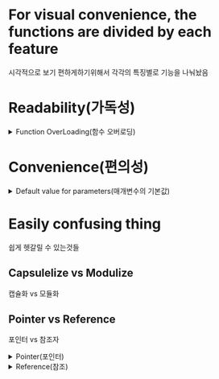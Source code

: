 # For visual convenience, the functions are divided by each feature
시각적으로 보기 편하게하기위해서 각각의 특징별로 기능을 나눠놨음


# Readability(가독성)
<details>
<summary>Function OverLoading(함수 오버로딩)</summary>
  
### Unless fuction name is same If declaration form of parameters is different it is declaration of other function. Cause factor which thorough function called we can divide fuction
함수 호출 시 전달되는 인자를통해서 호출하고자 하는 함수의 구분이 가능하기 때문에 함수명이 같더라도 매개변수의 선언형태(인자의 개수 차이, 자료형 차이등)가 다르면 다른 함수로 정의

### Summary(요약)
함수 하나에 다양한 타입의 인자를 받을수 있게해서 가독성을 올림

### Purpose(용도)
다형성과 사용자 편의를 제공하기 위한 용도
</details>

# Convenience(편의성)
<details>
<summary>Default value for parameters(매개변수의 기본값)</summary>
  
### To specify the value of a parameter in advance
매개변수의 값을 미리 지정하는 것

#### Purpose(용도)
코드 작성의 편의성을 높이기위한 용도
</details>


# Easily confusing thing
쉽게 헷갈릴 수 있는것들

## Capsulelize vs Modulize
캡슐화 vs 모듈화

## Pointer vs Reference
포인터 vs 참조자

<details>
<summary>Pointer(포인터)</summary>
최초 생성된 후에 다른 주소를 가르킬수 있다(새 메모리주소, 새액터, 새컴포넌트 등등)
null값을 나타낼 수 있다.

예시
*AcotrPtr contents에 접근할때
ActorPtr address에 접근할때
ActorPtr = &Actor address변경 할때
*ActorPtr = Actor value를 변경할때

Ex Code)
float Damage = 0;
	float* DamagePtr = &Damage;
	*DamagePtr = 5.5;
	UE_LOG(LogTemp, Display, TEXT("Damage: %f, DamagePtr: %f"),Damage, *DamagePtr);
</details>

<details>
<summary>Reference(참조)</summary>
  
최초 생성해서 한번'만' 가르킬수 있다.
null값을 나타낼 수 없다(안정성이 있다)
예시
ActorRef contents에 접근할때
&ActorRef address에 접근할때
ActorRef = Actor value를 변경할

Ex Code)
float Damage = 0;
	float& DamageRef = Damage;
	DamageRef = 12.5;
	UE_LOG(LogTemp, Display, TEXT("RefDamage: %f, Damage: %f"), DamageRef, Damage);
</details>
